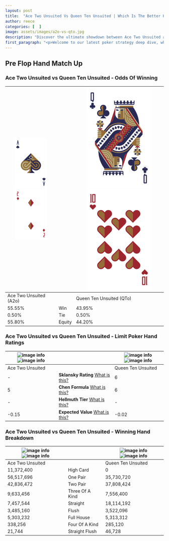 ```yaml
---
layout: post
title:  "Ace Two Unsuited Vs Queen Ten Unsuited | Which Is The Better Hand In Poker? A Complete Guide"
author: reece
categories: [  ]
image: assets/images/a2o-vs-qto.jpg
description: "Discover the ultimate showdown between Ace Two Unsuited and Queen Ten Unsuited in poker! Uncover the odds, strategies, and scenarios where one hand triumphs over the other. Get ready to up your poker game with this thrilling analysis."
first_paragraph: "<p>Welcome to our latest poker strategy deep dive, where we're pitting two distinct hands against each other in a high-stakes showdown: Ace Two Unsuited vs Queen Ten Unsuited.</p><p>In the dynamic world of poker, every decision counts, and knowing which hand holds the upper hand is key to your success at the table.</p><p>In this article, we'll dissect these two hands, explore the scenarios where one dominates the other, and equip you with the knowledge to make strategic choices that can tip the odds in your favor.</p><p>Get ready to unravel the intriguing dynamics of these poker hands and elevate your game to new heights.</p>"
---
```




[comment]: # (sp0)

## Pre Flop Hand Match Up

<div class="table hand-ratings" markdown="1"> 



### Ace Two Unsuited vs Queen Ten Unsuited - Odds Of Winning


    
| ![image info](assets/images/hand1/a.png) ![image info](assets/images/hand1/2o.png) |  | ![image info](assets/images/hand2/q.png) ![image info](assets/images/hand2/to.png) |
| -------- | -------- | -------- |
| Ace Two Unsuited (A2o) |  | Queen Ten Unsuited (QTo) |
| 55.55% | Win | 43.95% |
| 0.50% | Tie | 0.50% |
| 55.80% | Equity | 44.20% |




[comment]: # (sp1)



### Ace Two Unsuited vs Queen Ten Unsuited - Limit Poker Hand Ratings


    
| ![image info](https://www.riverpairs.com/assets/images/hand1/a.png) ![image info](https://www.riverpairs.com/assets/images/hand1/2o.png) |  | ![image info](https://www.riverpairs.com/assets/images/hand2/q.png) ![image info](https://www.riverpairs.com/assets/images/hand2/to.png) |
| -------- | -------- | -------- |
| Ace Two Unsuited |  | Queen Ten Unsuited |
| - | **Sklansky Rating** [What is this?](/sklansky-rating-explained) | 6 |
| 5 | **Chen Formula** [What is this?](/chen-formula-explained) | 6 |
| - | **Hellmuth Tier** [What is this?](/Hellmuth-tier-explained) | - |
| -0.15 | **Expected Value** [What is this?](/expected-value-explained) | -0.02 |




[comment]: # (sp2)



### Ace Two Unsuited vs Queen Ten Unsuited - Winning Hand Breakdown


    
| ![image info](https://www.riverpairs.com/assets/images/hand1/a.png) ![image info](https://www.riverpairs.com/assets/images/hand1/2o.png) |  | ![image info](https://www.riverpairs.com/assets/images/hand2/q.png) ![image info](https://www.riverpairs.com/assets/images/hand2/to.png) |
| -------- | -------- | -------- |
| Ace Two Unsuited |  | Queen Ten Unsuited |
| 11,372,400 | High Card | 0 |
| 56,517,696 | One Pair | 35,730,720 |
| 42,836,472 | Two Pair | 37,808,424 |
| 9,633,456 | Three Of A Kind | 7,556,400 |
| 7,457,544 | Straight | 18,114,192 |
| 3,485,160 | Flush | 3,522,096 |
| 5,303,232 | Full House | 5,313,312 |
| 338,256 | Four Of A Kind | 285,120 |
| 21,744 | Straight Flush | 46,728 |




[comment]: # (sp3)



</div>

[comment]: # (sp4)



[comment]: # (sp5)

